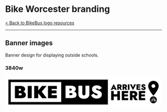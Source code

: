 # Bike Worcester branding

[< Back to BikeBus logo resources](./bikebus-logo.md)

---

## Banner images
Banner design for displaying outside schools.

### 3840w

![3840w](../assets/bikebus-logo/bikebus-logo-banner-3840.png)

